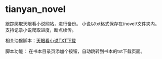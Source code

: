 # tianyan_novel
跟踪爬取天眼看小说网站，进行备份。
小说以txt格式保存在/novel/文件夹内。
支持记录小说爬取进度，断点续传。

相关油猴脚本：[天眼看小说TXT下载](https://greasyfork.org/zh-CN/scripts/400094-%E5%A4%A9%E7%9C%BC%E7%9C%8B%E5%B0%8F%E8%AF%B4%E4%B8%8B%E8%BD%BD%E6%8C%89%E9%92%AE)

脚本功能：
在书本目录页添加个按钮，自动跳转到书本的txt下载页面。
